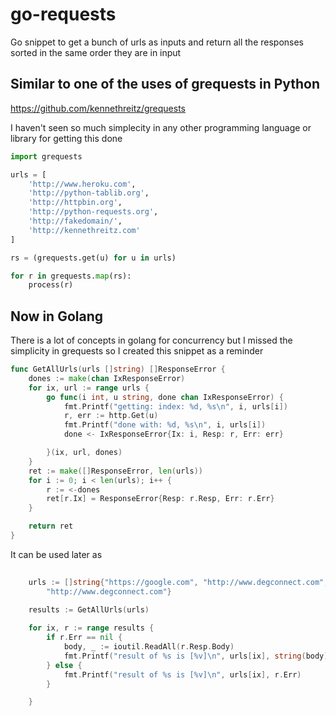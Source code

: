 # go-requests
Go snippet to get a bunch of urls as inputs and return all the responses sorted in the same order they are in input

## Similar to one of the uses of grequests in Python
https://github.com/kennethreitz/grequests


I haven't seen so much simplecity in any other programming language or library for getting this done

```python
import grequests

urls = [
    'http://www.heroku.com',
    'http://python-tablib.org',
    'http://httpbin.org',
    'http://python-requests.org',
    'http://fakedomain/',
    'http://kennethreitz.com'
]

rs = (grequests.get(u) for u in urls)

for r in grequests.map(rs):
    process(r)
```

## Now in Golang
There is a lot of concepts in golang for concurrency but I missed the simplicity in grequests so I created this snippet as a reminder

```go
func GetAllUrls(urls []string) []ResponseError {
	dones := make(chan IxResponseError)
	for ix, url := range urls {
		go func(i int, u string, done chan IxResponseError) {
			fmt.Printf("getting: index: %d, %s\n", i, urls[i])
			r, err := http.Get(u)
			fmt.Printf("done with: %d, %s\n", i, urls[i])
			done <- IxResponseError{Ix: i, Resp: r, Err: err}

		}(ix, url, dones)
	}
	ret := make([]ResponseError, len(urls))
	for i := 0; i < len(urls); i++ {
		r := <-dones
		ret[r.Ix] = ResponseError{Resp: r.Resp, Err: r.Err}
	}

	return ret
}
``` 

It can be used later as

```go
    
    urls := []string{"https://google.com", "http://www.degconnect.com", "http://elpais.com", "https://yahoo.es", "https://yahoo.com",
		"http://www.degconnect.com"}

	results := GetAllUrls(urls)
	
	for ix, r := range results {
		if r.Err == nil {
			body, _ := ioutil.ReadAll(r.Resp.Body)
			fmt.Printf("result of %s is [%v]\n", urls[ix], string(body)[:15])
		} else {
			fmt.Printf("result of %s is [%v]\n", urls[ix], r.Err)
		}

	}
```


